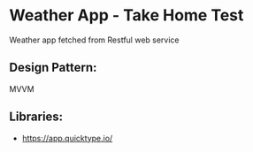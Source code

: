 # Weather App - Take Home Test

Weather app fetched from Restful web service

## Design Pattern:
MVVM

## Libraries:
- https://app.quicktype.io/

